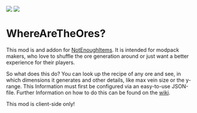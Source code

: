 [![](http://cf.way2muchnoise.eu/429685.svg)](https://www.curseforge.com/minecraft/mc-mods/where-are-the-ores) [![](http://cf.way2muchnoise.eu/versions/429685.svg)](https://www.curseforge.com/minecraft/mc-mods/where-are-the-ores)

# WhereAreTheOres?

This mod is and addon for [NotEnoughItems](https://github.com/Chicken-Bones/NotEnoughItems). It is intended for modpack makers, who love to shuffle the ore generation around or just want a better experience for their players.

So what does this do? You can look up the recipe of any ore and see, in which dimensions it generates and other details, like max vein size or the y-range. This Information must first be configured via an easy-to-use JSON-file. Further Information on how to do this can be found on the [wiki](https://github.com/FPSP-Modpack/WhereAreTheOres/wiki/The-Configuration-File).

This mod is client-side only!
